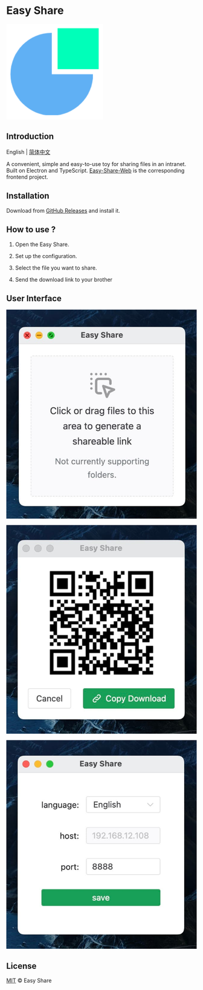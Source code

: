 # Easy Share

<img src="./static/logo.png" width="256" alt="Easy Share" />

## Introduction

English | [简体中文](./README-CN.md)

A convenient, simple and easy-to-use toy for sharing files in an intranet. Built on Electron and TypeScript. [Easy-Share-Web](https://github.com/zkeyoung/Easy-Share-Web) is the corresponding frontend project.

## Installation

Download from [GitHub Releases](https://github.com/zkeyoung/Easy-Share/releases) and install it.

## How to use ?

1. Open the Easy Share.

2. Set up the configuration.

3. Select the file you want to share.

4. Send the download link to your brother

## User Interface

![screenshot1.png](https://raw.githubusercontent.com/zkeyoung/static/main/Easy-Share/1.jpg)

![screenshot2.png](https://raw.githubusercontent.com/zkeyoung/static/main/Easy-Share/2.jpg)

![screenshot3.png](https://raw.githubusercontent.com/zkeyoung/static/main/Easy-Share/3.jpg)


## License

[MIT](./LICENSE) © Easy Share